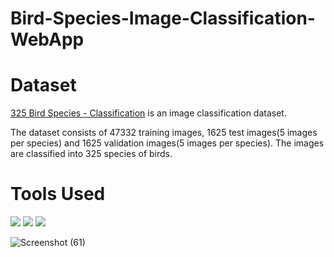 # Bird-Species-Image-Classification-WebApp

# Dataset #
[325 Bird Species - Classification](https://www.kaggle.com/gpiosenka/100-bird-species) is an image classification dataset.  

The dataset consists of 47332 training images, 1625 test images(5 images per species) and 1625 validation images(5 images per species). 
The images are classified into 325 species of birds. 

# Tools Used
<img src="https://img.shields.io/badge/Python-FFD43B?style=for-the-badge&logo=python&logoColor=darkgreen"/> <img src ="https://img.shields.io/badge/Streamlit-FF4B4B?style=for-the-badge&logo=Streamlit&logoColor=white"/> <img src="https://img.shields.io/badge/Colab-F9AB00?style=for-the-badge&logo=googlecolab&color=525252">

![Screenshot (61)](https://user-images.githubusercontent.com/75988493/149660385-4099e1f6-7891-401d-9279-2c51c0d271be.png)
